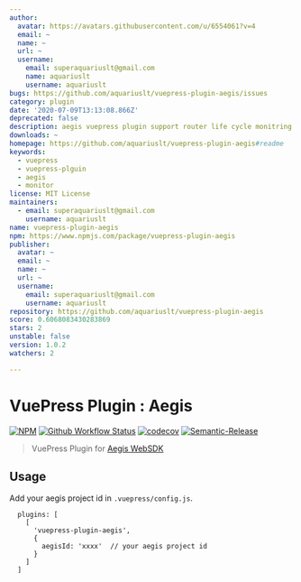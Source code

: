 ```yaml
---
author:
  avatar: https://avatars.githubusercontent.com/u/6554061?v=4
  email: ~
  name: ~
  url: ~
  username:
    email: superaquariuslt@gmail.com
    name: aquariuslt
    username: aquariuslt
bugs: https://github.com/aquariuslt/vuepress-plugin-aegis/issues
category: plugin
date: '2020-07-09T13:13:08.866Z'
deprecated: false
description: aegis vuepress plugin support router life cycle monitring
downloads: ~
homepage: https://github.com/aquariuslt/vuepress-plugin-aegis#readme
keywords:
  - vuepress
  - vuepress-plguin
  - aegis
  - monitor
license: MIT License
maintainers:
  - email: superaquariuslt@gmail.com
    username: aquariuslt
name: vuepress-plugin-aegis
npm: https://www.npmjs.com/package/vuepress-plugin-aegis
publisher:
  avatar: ~
  email: ~
  name: ~
  url: ~
  username:
    email: superaquariuslt@gmail.com
    username: aquariuslt
repository: https://github.com/aquariuslt/vuepress-plugin-aegis
score: 0.6068083430283869
stars: 2
unstable: false
version: 1.0.2
watchers: 2

---
```


# VuePress Plugin : Aegis


[![NPM](https://img.shields.io/npm/v/vuepress-plugin-aegis.svg)](https://www.npmjs.com/package/vuepress-plugin-aegis) 
[![Github Workflow Status](https://github.com/aquariuslt/vuepress-plugin-aegis/workflows/ci/badge.svg)](https://github.com/aquariuslt/vuepress-plugin-aegis) 
[![codecov](https://codecov.io/gh/aquariuslt/vuepress-plugin-aegis/branch/master/graph/badge.svg)](https://codecov.io/gh/aquariuslt/vuepress-plugin-aegis) 
[![Semantic-Release](https://img.shields.io/badge/%20%20%F0%9F%93%A6%F0%9F%9A%80-semantic--release-e10079.svg)](https://github.com/semantic-release/semantic-release)


> VuePress Plugin for [Aegis WebSDK](https://aegis.ivweb.io/#/)




## Usage

Add your aegis project id in `.vuepress/config.js`.

```
  plugins: [
    [
      'vuepress-plugin-aegis',
      {
        aegisId: 'xxxx'  // your aegis project id
      }
    ]
  ]
```
